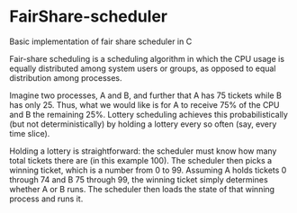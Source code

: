 # FairShare-scheduler
Basic implementation of fair share scheduler in C


Fair-share scheduling is a scheduling algorithm in which the CPU usage is equally distributed among system users or groups, as opposed to equal distribution among processes.


Imagine two processes, A and B, and further that A has 75 tickets while B has only 25. Thus, what we would like is for A to receive 75% of the CPU and B the remaining 25%. Lottery scheduling achieves this probabilistically (but not deterministically) by holding a lottery every so often (say, every time slice).

Holding a lottery is straightforward: the scheduler must know how many total tickets there are (in this example 100). The scheduler then picks a winning ticket, which is a number from 0 to 99. Assuming A holds tickets 0 through 74 and B 75 through 99, the winning ticket simply determines whether A or B runs. The scheduler then loads the state of that winning process and runs it.
